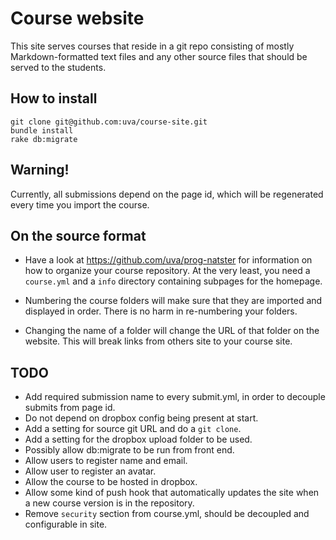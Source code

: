 Course website
==============

This site serves courses that reside in a git repo consisting of mostly Markdown-formatted text files and any other source files that should be served to the students.

How to install
--------------

	git clone git@github.com:uva/course-site.git
	bundle install
	rake db:migrate

Warning!
--------

Currently, all submissions depend on the page id, which will be regenerated every time you import the course.

On the source format
--------------------

* Have a look at https://github.com/uva/prog-natster for information on how to
  organize your course repository. At the very least, you need a `course.yml`
  and a `info` directory containing subpages for the homepage.

* Numbering the course folders will make sure that they are imported and
  displayed in order. There is no harm in re-numbering your folders.

* Changing the name of a folder will change the URL of that folder on the
  website. This will break links from others site to your course site.

TODO
----

* Add required submission name to every submit.yml, in order to decouple
  submits from page id.
* Do not depend on dropbox config being present at start.
* Add a setting for source git URL and do a `git clone`.
* Add a setting for the dropbox upload folder to be used.
* Possibly allow db:migrate to be run from front end.
* Allow users to register name and email.
* Allow user to register an avatar.
* Allow the course to be hosted in dropbox.
* Allow some kind of push hook that automatically updates the site when a
  new course version is in the repository.
* Remove `security` section from course.yml, should be decoupled and
  configurable in site.
